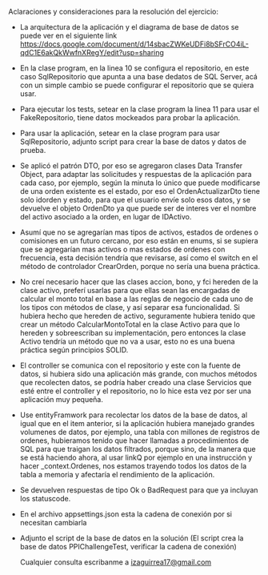 Aclaraciones y consideraciones para la resolución del ejercicio:

- La arquitectura de la aplicación y el diagrama de base de datos se puede ver en el siguiente link
  https://docs.google.com/document/d/14sbacZWKeUDFi8bSFrCO4iL-qdC1E6akQkWwfnXRegY/edit?usp=sharing
- En la clase program, en la linea 10 se configura el repositorio, en este caso SqlRepositorio que
  apunta a una base dedatos de SQL Server, acá con un simple cambio se puede configurar el repositorio
  que se quiera usar.
- Para ejecutar los tests, setear en la clase program la linea 11 para usar el FakeRepositorio, tiene datos mockeados para probar la aplicación.
- Para usar la aplicación, setear en la clase program para usar SqlRepositorio, adjunto script para crear la base de datos y datos de prueba.
- Se aplicó el patrón DTO, por eso se agregaron clases Data Transfer Object, para adaptar las solicitudes y respuestas de la
  aplicación para cada caso, por ejemplo, según la minuta lo único que puede modificarse de una orden existente es el estado,
  por eso el OrdenActualizarDto tiene solo idorden y estado, para que el usuario envíe solo esos datos, y se devuelve el objeto
  OrdenDto ya que puede ser de interes ver el nombre del activo asociado a la orden, en lugar de IDActivo.
- Asumí que no se agregarían mas tipos de activos, estados de ordenes o comisiones en un futuro cercano, por eso están en enums,
  si se supiera que se agregarían mas activos o mas estados de ordenes con frecuencia, esta decisión tendría que revisarse, así
  como el switch en el método de controlador CrearOrden, porque no sería una buena práctica.
- No creí necesario hacer que las clases accion, bono, y fci hereden de la clase activo, preferí usarlas para que ellas sean las
  encargadas de calcular el monto total en base a las reglas de negocio de cada uno de los tipos con métodos de clase, y así separar
  esa funcionalidad. Si hubiera hecho que hereden de activo, seguramente hubiera tenido que crear un método CalcularMontoTotal en la
  clase Activo para que lo hereden y sobreescriban su implementación, pero entonces la clase Activo tendría un método que no va a usar,
  esto no es una buena práctica según principios SOLID.
- El controller se comunica con el repositorio y este con la fuente de datos, si hubiera sido una aplicación más grande, con muchos
  métodos que recolecten datos, se podría haber creado una clase Servicios que esté entre el controller y el repositorio, no lo hice
  esta vez por ser una aplicación muy pequeña.
- Use entityFramwork para recolectar los datos de la base de datos, al igual que en el item anterior, si la aplicación hubiera manejado
  grandes volumenes de datos, por ejemplo, una tabla con millones de registros de ordenes, hubieramos tenido que hacer llamadas a procedimientos
  de SQL para que traigan los datos filtrados, porque sino, de la manera que se está haciendo ahora, al usar linkQ por ejemplo en una instrucción
  y hacer _context.Ordenes, nos estamos trayendo todos los datos de la tabla a memoria y afectaría el rendimiento de la aplicación.
- Se devuelven respuestas de tipo Ok o BadRequest para que ya incluyan los statuscode.
- En el archivo appsettings.json esta la cadena de conexión por si necesitan cambiarla
- Adjunto el script de la base de datos en la solución (El script crea la base de datos PPIChallengeTest, verificar la cadena de conexión)

  Cualquier consulta escribanme a izaguirrea17@gmail.com
